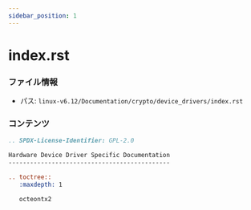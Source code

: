 ```yaml
---
sidebar_position: 1
---
```

# index.rst

### ファイル情報

- パス: `linux-v6.12/Documentation/crypto/device_drivers/index.rst`

### コンテンツ

```rst
.. SPDX-License-Identifier: GPL-2.0

Hardware Device Driver Specific Documentation
---------------------------------------------

.. toctree::
   :maxdepth: 1

   octeontx2

```
